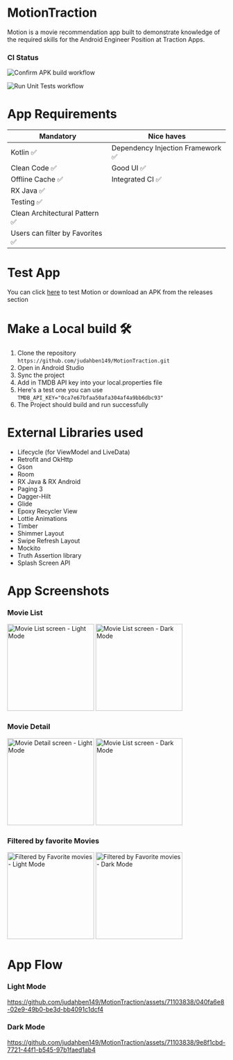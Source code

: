 # MotionTraction
Motion is a movie recommendation app built to demonstrate knowledge of the required skills for the Android Engineer Position at Traction Apps.
### CI Status
![Confirm APK build workflow](https://github.com/judahben149/MotionTraction/actions/workflows/build_apk_workflow.yml/badge.svg)

![Run Unit Tests workflow](https://github.com/judahben149/MotionTraction/actions/workflows/run_tests.yml/badge.svg)

# App Requirements
| Mandatory | Nice haves |
| --------- | ---------- |
| Kotlin  ✅ | Dependency Injection Framework  ✅ |
| Clean Code ✅ | Good UI ✅ |
| Offline Cache ✅ | Integrated CI ✅ |
| RX Java ✅ | |
| Testing ✅ | |
| Clean Architectural Pattern ✅ | |
| Users can filter by Favorites ✅ | |

# Test App
You can click [here](https://appetize.io/embed/vhut5chpstywutl3ecdw57awm4?device=pixel7pro&osVersion=13.0&scale=50) to test Motion or download an APK from the releases section

# Make a Local build 🛠️
1. Clone the repository ```https://github.com/judahben149/MotionTraction.git```
2. Open in Android Studio
3. Sync the project
4. Add in TMDB API key into your local.properties file
5. Here's a test one you can use ```TMDB_API_KEY="0ca7e67bfaa50afa304af4a9bb6dbc93"```
6. The Project should build and run successfully

# External Libraries used
* Lifecycle (for ViewModel and LiveData)
* Retrofit and OkHttp
* Gson
* Room
* RX Java & RX Android
* Paging 3
* Dagger-Hilt
* Glide
* Epoxy Recycler View
* Lottie Animations
* Timber
* Shimmer Layout
* Swipe Refresh Layout
* Mockito
* Truth Assertion library
* Splash Screen API

# App Screenshots

### Movie List
<img src="https://github.com/judahben149/MotionTraction/assets/71103838/27ce7de4-ea64-4654-b333-bb1df0ed01b2" width="200" alt="Movie List screen - Light Mode">
<img src="https://github.com/judahben149/MotionTraction/assets/71103838/0eaa87e6-c762-451e-9b08-66f9c043749e" width="200" alt="Movie List screen - Dark Mode">

### Movie Detail
<img src="https://github.com/judahben149/MotionTraction/assets/71103838/093537ed-8933-4ff9-8146-cfb54c97a71a" width="200" alt="Movie Detail screen - Light Mode">
<img src="https://github.com/judahben149/MotionTraction/assets/71103838/24b0194f-087a-4abe-a2ff-c8dfb9f8a60d" width="200" alt="Movie List screen - Dark Mode">

### Filtered by favorite Movies
<img src="https://github.com/judahben149/MotionTraction/assets/71103838/09e2899a-ad11-4abd-be54-f4f9ef390cb5" width="200" alt="Filtered by Favorite movies - Light Mode">
<img src="https://github.com/judahben149/MotionTraction/assets/71103838/703c8d4e-fe7e-44c0-b4c5-9da1cac6346e" width="200" alt="Filtered by Favorite movies - Dark Mode">


# App Flow

### Light Mode
https://github.com/judahben149/MotionTraction/assets/71103838/040fa6e8-02e9-49b0-be3d-bb4091c1dcf4

### Dark Mode
https://github.com/judahben149/MotionTraction/assets/71103838/9e8f1cbd-7721-44f1-b545-97b1faed1ab4












